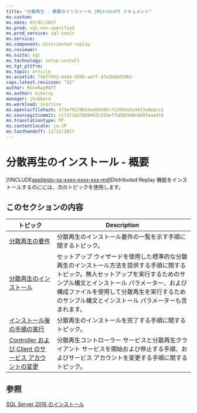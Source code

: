 ```yaml
---
title: "分散再生 - 概要のインストール |Microsoft ドキュメント"
ms.custom: 
ms.date: 03/01/2017
ms.prod: sql-non-specified
ms.prod_service: sql-tools
ms.service: 
ms.component: distributed-replay
ms.reviewer: 
ms.suite: sql
ms.technology: setup-install
ms.tgt_pltfrm: 
ms.topic: article
ms.assetid: 7ab77d42-8e84-4396-aa7f-47e2b84d59b2
caps.latest.revision: "12"
author: MikeRayMSFT
ms.author: mikeray
manager: jhubbard
ms.workload: Inactive
ms.openlocfilehash: 5f3e79179b53e404105c722055a5e3672e8e8cc2
ms.sourcegitcommit: cc71f1027884462c359effb898390c8d97eaa414
ms.translationtype: MT
ms.contentlocale: ja-JP
ms.lasthandoff: 12/21/2017
---
```

# <a name="install-distributed-replay---overview"></a>分散再生のインストール - 概要
[!INCLUDE[appliesto-ss-xxxx-xxxx-xxx-md](../../includes/appliesto-ss-xxxx-xxxx-xxx-md.md)]Distributed Replay 機能をインストールするのにには、次のトピックを使用します。  
  
## <a name="in-this-section"></a>このセクションの内容  
  
|トピック|Description|  
|-----------|-----------------|  
|[分散再生の要件](../../tools/distributed-replay/distributed-replay-requirements.md)|分散再生のインストール要件の一覧を示す手順に関するトピック。|  
|[分散再生のインストール](../../tools/distributed-replay/install-distributed-replay.md)|セットアップ ウィザードを使用した標準的な分散再生のインストール方法を提供する手順に関するトピック。無人セットアップを実行するためのサンプル構文とインストール パラメーター、および構成ファイルを使用して分散再生を実行するためのサンプル構文とインストール パラメーターも含まれます。|  
|[インストール後の手順の実行](../../tools/distributed-replay/complete-the-post-installation-steps.md)|分散再生のインストールを完了する手順に関するトピック。|  
|[Controller および Client のサービス アカウントの変更](../../tools/distributed-replay/modify-the-controller-and-client-services-accounts.md)|分散再生コントローラー サービスと分散再生クライアント サービスを開始および停止する手順、およびサービス アカウントを変更する手順に関するトピック。|  
  
## <a name="see-also"></a>参照  
 [SQL Server 2016 のインストール](../../database-engine/install-windows/install-sql-server.md)  
  
  
